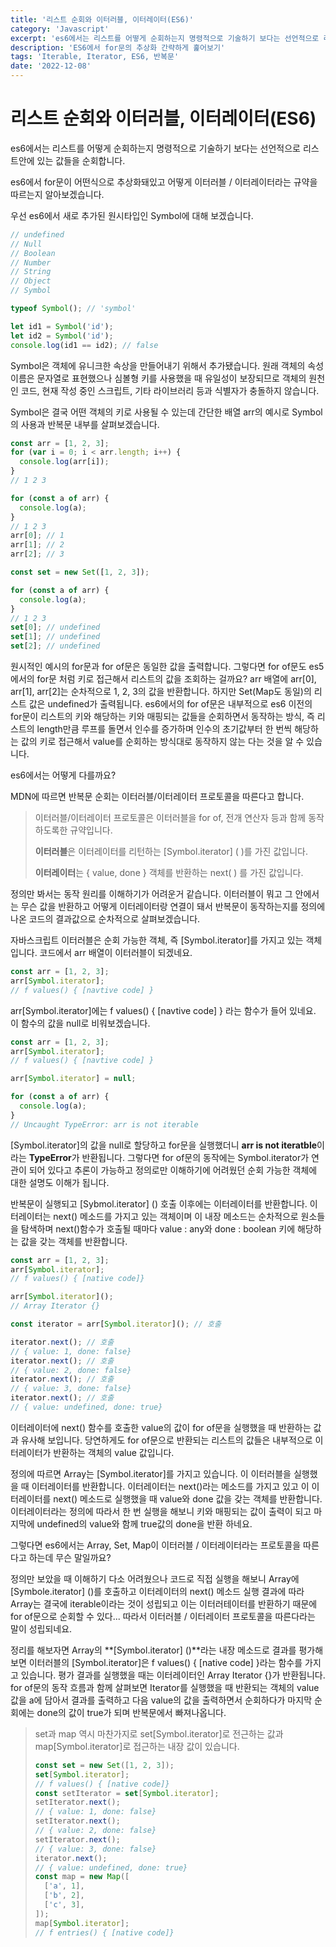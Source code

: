 ```yaml
---
title: '리스트 순회와 이터러블, 이터레이터(ES6)'
category: 'Javascript'
excerpt: 'es6에서는 리스트를 어떻게 순회하는지 명령적으로 기술하기 보다는 선언적으로 리스트안에 있는 값들을 순회합니다. es6에서 for문이 어떤식으로 추상화돼있고 어떻게 이터러블 / 이터레이터라는 규약을 따르는지 알아보겠습니다.'
description: 'ES6에서 for문의 추상화 간략하게 훑어보기'
tags: 'Iterable, Iterator, ES6, 반복문'
date: '2022-12-08'
---
```


# 리스트 순회와 이터러블, 이터레이터(ES6)

es6에서는 리스트를 어떻게 순회하는지 명령적으로 기술하기 보다는 선언적으로 리스트안에 있는 값들을 순회합니다.

es6에서 for문이 어떤식으로 추상화돼있고 어떻게 이터러블 / 이터레이터라는 규약을 따르는지 알아보겠습니다.

우선 es6에서 새로 추가된 원시타입인 Symbol에 대해 보겠습니다.

```js
// undefined
// Null
// Boolean
// Number
// String
// Object
// Symbol

typeof Symbol(); // 'symbol'

let id1 = Symbol('id');
let id2 = Symbol('id');
console.log(id1 == id2); // false
```

Symbol은 객체에 유니크한 속상을 만들어내기 위해서 추가됐습니다. 원래 객체의 속성 이름은 문자열로 표현했으나 심볼형 키를 사용했을 때 유일성이 보장되므로 객체의 원천인 코드, 현재 작성 중인 스크립트, 기타 라이브러리 등과 식별자가 충돌하지 않습니다.

Symbol은 결국 어떤 객체의 키로 사용될 수 있는데 간단한 배열 arr의 예시로 Symbol의 사용과 반복문 내부를 살펴보겠습니다.

```js
const arr = [1, 2, 3];
for (var i = 0; i < arr.length; i++) {
  console.log(arr[i]);
}
// 1 2 3

for (const a of arr) {
  console.log(a);
}
// 1 2 3
arr[0]; // 1
arr[1]; // 2
arr[2]; // 3

const set = new Set([1, 2, 3]);

for (const a of arr) {
  console.log(a);
}
// 1 2 3
set[0]; // undefined
set[1]; // undefined
set[2]; // undefined
```

원시적인 예시의 for문과 for of문은 동일한 값을 출력합니다. 그렇다면 for of문도 es5에서의 for문 처럼 키로 접근해서 리스트의 값을 조회하는 걸까요? arr 배열에 arr[0], arr[1], arr[2]는 순차적으로 1, 2, 3의 값을 반환합니다. 하지만 Set(Map도 동일)의 리스트 값은 undefined가 출력됩니다. es6에서의 for of문은 내부적으로 es6 이전의 for문이 리스트의 키와 해당하는 키와 매핑되는 값들을 순회하면서 동작하는 방식, 즉 리스트의 length만큼 루프를 돌면서 인수를 증가하며 인수의 초기값부터 한 번씩 해당하는 값의 키로 접근해서 value를 순회하는 방식대로 동작하지 않는 다는 것을 알 수 있습니다.

es6에서는 어떻게 다를까요?

MDN에 따르면 반복문 순회는 이터러블/이터레이터 프로토콜을 따른다고 합니다.

> 이터러블/이터레이터 프로토콜은 이터러블을 for of, 전개 연산자 등과 함께 동작하도록한 규약입니다.
>
> **이터러블**은 이터레이터를 리턴하는 [Symbol.iterator] ( )를 가진 값입니다.
>
> **이터레이터**는 { value, done } 객체를 반환하는 next( ) 를 가진 값입니다.

정의만 봐서는 동작 원리를 이해하기가 어려운거 같습니다. 이터러블이 뭐고 그 안에서는 무슨 값을 반환하고 어떻게 이터레이터랑 연결이 돼서 반복문이 동작하는지를 정의에 나온 코드의 결과값으로 순차적으로 살펴보겠습니다.

자바스크립트 이터러블은 순회 가능한 객체, 즉 [Symbol.iterator]를 가지고 있는 객체입니다. 코드에서 arr 배열이 이터러블이 되겠네요.

```js
const arr = [1, 2, 3];
arr[Symbol.iterator];
// f values() { [navtive code] }
```

arr[Symbol.iterator]에는 f values() { [navtive code] } 라는 함수가 들어 있네요. 이 함수의 값을 null로 비워보겠습니다.

```js
const arr = [1, 2, 3];
arr[Symbol.iterator];
// f values() { [navtive code] }

arr[Symbol.iterator] = null;

for (const a of arr) {
  console.log(a);
}
// Uncaught TypeError: arr is not iterable
```

[Symbol.iterator]의 값을 null로 할당하고 for문을 실행했더니 **arr is not iteratble**이라는 **TypeError**가 반환됩니다. 그렇다면 for of문의 동작에는 Symbol.iterator가 연관이 되어 있다고 추론이 가능하고 정의로만 이해하기에 어려웠던 순회 가능한 객체에 대한 설명도 이해가 됩니다.

반복문이 실행되고 [Sybmol.iterator] () 호출 이후에는 이터레이터를 반환합니다. 이터레이터는 next() 메소드를 가지고 있는 객체이며 이 내장 메소드는 순차적으로 원소들을 탐색하며 next()함수가 호출될 때마다 value : any와 done : boolean 키에 해당하는 값을 갖는 객체를 반환합니다.

```js
const arr = [1, 2, 3];
arr[Symbol.iterator];
// f values() { [native code]}

arr[Symbol.iterator]();
// Array Iterator {}

const iterator = arr[Symbol.iterator](); // 호출

iterator.next(); // 호출
// { value: 1, done: false}
iterator.next(); // 호출
// { value: 2, done: false}
iterator.next(); // 호출
// { value: 3, done: false}
iterator.next(); // 호출
// { value: undefined, done: true}
```

이터레이터에 next() 함수를 호출한 value의 값이 for of문을 실행했을 때 반환하는 값과 유사해 보입니다. 당연하게도 for of문으로 반환되는 리스트의 값들은 내부적으로 이터레이터가 반환하는 객체의 value 값입니다.

정의에 따르면 Array는 [Symbol.iterator]를 가지고 있습니다. 이 이터러블을 실행했을 때 이터레이터를 반환합니다. 이터레이터는 next()라는 메소드를 가지고 있고 이 이터레이터를 next() 메소드로 실행했을 때 value와 done 값을 갖는 객체를 반환합니다. 이터레이터라는 정의에 따라서 한 번 실행을 해보니 키와 매핑되는 값이 출력이 되고 마지막에 undefined의 value와 함께 true값의 done을 반환 하네요.

그렇다면 es6에서는 Array, Set, Map이 이터러블 / 이터레이터라는 프로토콜을 따른다고 하는데 무슨 말일까요?

정의만 보았을 때 이해하기 다소 어려웠으나 코드로 직접 실행을 해보니 Array에 [Symbole.iterator] ()를 호출하고 이터레이터의 next() 메소드 실행 결과에 따라 Array는 결국에 iterable이라는 것이 성립되고 이는 이터러테이터를 반환하기 때문에 for of문으로 순회할 수 있다... 따라서 이터러블 / 이터레이터 프로토콜을 따른다라는 말이 성립되네요.

<!-- 이터러블은 [symbol.iterator]()를 실행했을 때 이터레이터를 반환하게 돼있고 이터레이터는 value와 done을 갖는 객체를 next()를 통해서 반환 -->

정리를 해보자면 Array의 **[Symbol.iterator] ()**라는 내장 메소드로 결과를 평가해보면 이터러블의 [Symbol.iterator]은 f values() { [native code] }라는 함수를 가지고 있습니다. 평가 결과를 실행했을 때는 이터레이터인 Array Iterator {}가 반환됩니다. for of문의 동작 흐름과 함께 살펴보면 Iterator를 실행했을 때 반환되는 객체의 value값을 a에 담아서 결과를 출력하고 다음 value의 값을 출력하면서 순회하다가 마지막 순회에는 done의 값이 true가 되며 반복문에서 빠져나옵니다.

> set과 map 역시 마찬가지로 set[Symbol.iterator]로 전근하는 값과 map[Symbol.iterator]로 접근하는 내장 값이 있습니다.
>
> ```js
> const set = new Set([1, 2, 3]);
> set[Symbol.iterator];
> // f values() { [native code]}
> const setIterator = set[Symbol.iterator];
> setIterator.next();
> // { value: 1, done: false}
> setIterator.next();
> // { value: 2, done: false}
> setIterator.next();
> // { value: 3, done: false}
> iterator.next();
> // { value: undefined, done: true}
> const map = new Map([
>   ['a', 1],
>   ['b', 2],
>   ['c', 3],
> ]);
> map[Symbol.iterator];
> // f entries() { [native code]}
> ```
